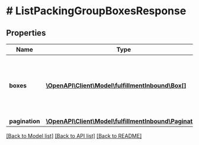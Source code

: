 # # ListPackingGroupBoxesResponse

## Properties

Name | Type | Description | Notes
------------ | ------------- | ------------- | -------------
**boxes** | [**\OpenAPI\Client\Model\fulfillmentInbound\Box[]**](Box.md) | Provides the information about the list of boxes in the packing group. |
**pagination** | [**\OpenAPI\Client\Model\fulfillmentInbound\Pagination**](Pagination.md) |  | [optional]

[[Back to Model list]](../../README.md#models) [[Back to API list]](../../README.md#endpoints) [[Back to README]](../../README.md)

